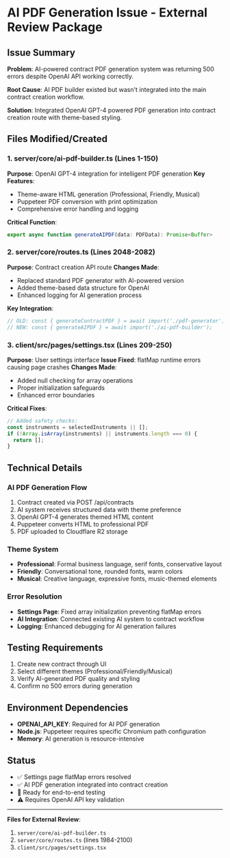 # AI PDF Generation Issue - External Review Package

## Issue Summary
**Problem**: AI-powered contract PDF generation system was returning 500 errors despite OpenAI API working correctly.

**Root Cause**: AI PDF builder existed but wasn't integrated into the main contract creation workflow.

**Solution**: Integrated OpenAI GPT-4 powered PDF generation into contract creation route with theme-based styling.

## Files Modified/Created

### 1. server/core/ai-pdf-builder.ts (Lines 1-150)
**Purpose**: OpenAI GPT-4 integration for intelligent PDF generation
**Key Features**:
- Theme-aware HTML generation (Professional, Friendly, Musical)
- Puppeteer PDF conversion with print optimization
- Comprehensive error handling and logging

**Critical Function**:
```typescript
export async function generateAIPDF(data: PDFData): Promise<Buffer>
```

### 2. server/core/routes.ts (Lines 2048-2082)
**Purpose**: Contract creation API route
**Changes Made**:
- Replaced standard PDF generator with AI-powered version
- Added theme-based data structure for OpenAI
- Enhanced logging for AI generation process

**Key Integration**:
```typescript
// OLD: const { generateContractPDF } = await import('./pdf-generator');
// NEW: const { generateAIPDF } = await import('./ai-pdf-builder');
```

### 3. client/src/pages/settings.tsx (Lines 209-250)
**Purpose**: User settings interface
**Issue Fixed**: flatMap runtime errors causing page crashes
**Changes Made**:
- Added null checking for array operations
- Proper initialization safeguards
- Enhanced error boundaries

**Critical Fixes**:
```typescript
// Added safety checks:
const instruments = selectedInstruments || [];
if (!Array.isArray(instruments) || instruments.length === 0) {
  return [];
}
```

## Technical Details

### AI PDF Generation Flow
1. Contract created via POST /api/contracts
2. AI system receives structured data with theme preference
3. OpenAI GPT-4 generates themed HTML content
4. Puppeteer converts HTML to professional PDF
5. PDF uploaded to Cloudflare R2 storage

### Theme System
- **Professional**: Formal business language, serif fonts, conservative layout
- **Friendly**: Conversational tone, rounded fonts, warm colors
- **Musical**: Creative language, expressive fonts, music-themed elements

### Error Resolution
- **Settings Page**: Fixed array initialization preventing flatMap errors
- **AI Integration**: Connected existing AI system to contract workflow
- **Logging**: Enhanced debugging for AI generation failures

## Testing Requirements
1. Create new contract through UI
2. Select different themes (Professional/Friendly/Musical)
3. Verify AI-generated PDF quality and styling
4. Confirm no 500 errors during generation

## Environment Dependencies
- **OPENAI_API_KEY**: Required for AI PDF generation
- **Node.js**: Puppeteer requires specific Chromium path configuration
- **Memory**: AI generation is resource-intensive

## Status
- ✅ Settings page flatMap errors resolved
- ✅ AI PDF generation integrated into contract creation
- 🔄 Ready for end-to-end testing
- ⚠️ Requires OpenAI API key validation

---
**Files for External Review**:
1. `server/core/ai-pdf-builder.ts`
2. `server/core/routes.ts` (lines 1984-2100)
3. `client/src/pages/settings.tsx`